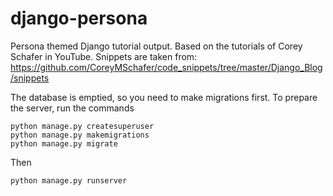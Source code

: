 # django-persona
Persona themed Django tutorial output. Based on the tutorials of Corey Schafer in YouTube.
Snippets are taken from: https://github.com/CoreyMSchafer/code_snippets/tree/master/Django_Blog/snippets

The database is emptied, so you need to make migrations first.
To prepare the server, run the commands

```
python manage.py createsuperuser
python manage.py makemigrations
python manage.py migrate
```

Then 

```
python manage.py runserver
```
